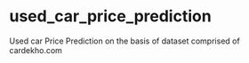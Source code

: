 # used_car_price_prediction
Used car Price Prediction on the basis of dataset comprised of cardekho.com
